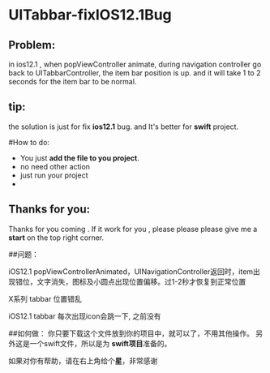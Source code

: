 # UITabbar-fixIOS12.1Bug

## Problem:

 in ios12.1 , when popViewController animate, during  navigation controller go back to  UITabbarController, the item bar position is up. and it will take  1 to 2 seconds for the item bar to  be normal.



## tip:

 the  solution is just for fix   **ios12.1**  bug.  and  It's better for **swift** project. 


#How to do:
 - You just  **add the file to you project**. 
 - no need other action
 - just run your project         
 - 


## Thanks for you:
Thanks for you coming . If it work for you , please please please give me a **start**  on the top right corner.



##问题：

iOS12.1 popViewControllerAnimated，UINavigationController返回时，item出现错位，文字消失，图标及小圆点出现位置偏移。过1-2秒才恢复到正常位置

X系列 tabbar 位置错乱

iOS12.1 tabbar 每次出现icon会跳一下, 之前没有



##如何做：
你只要下载这个文件放到你的项目中，就可以了，不用其他操作。
另外这是一个swift文件，所以是为 **swift项目**准备的。 

如果对你有帮助，请在右上角给个**星**，非常感谢















